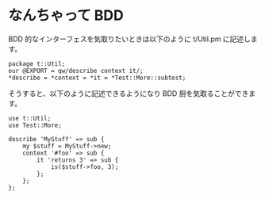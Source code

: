 なんちゃって BDD
================

BDD 的なインターフェスを気取りたいときは以下のように t/Util.pm に記述します。

    package t::Util;
    our @EXPORT = qw/describe context it/;
    *describe = *context = *it = *Test::More::subtest;

そうすると、以下のように記述できるようになり BDD 厨を気取ることができます。

    use t::Util;
    use Test::More;

    describe 'MyStuff' => sub {
        my $stuff = MyStuff->new;
        context '#foo' => sub {
            it 'returns 3' => sub {
                is($stuff->foo, 3);
            };
        };
    };

